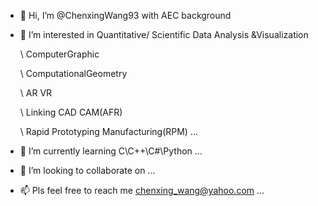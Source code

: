 - 👋 Hi, I’m @ChenxingWang93 with AEC background
- 👀 I’m interested in Quantitative/ Scientific Data Analysis &Visualization
  
  \ ComputerGraphic
  
  \ ComputationalGeometry
  
  \ AR VR
  
  \ Linking CAD CAM(AFR)
  
  \ Rapid Prototyping Manufacturing(RPM) ...
  
- 🌱 I’m currently learning C\C++\C#\Python ...
- 💼 I’m looking to collaborate on ...
- 📫 Pls feel free to reach me chenxing_wang@yahoo.com ...

<!---
ChenxingWang93/ChenxingWang93 is a ✨ special ✨ repository because its `README.md` (this file) appears on your GitHub profile.
You can click the Preview link to take a look at your changes.
--->
